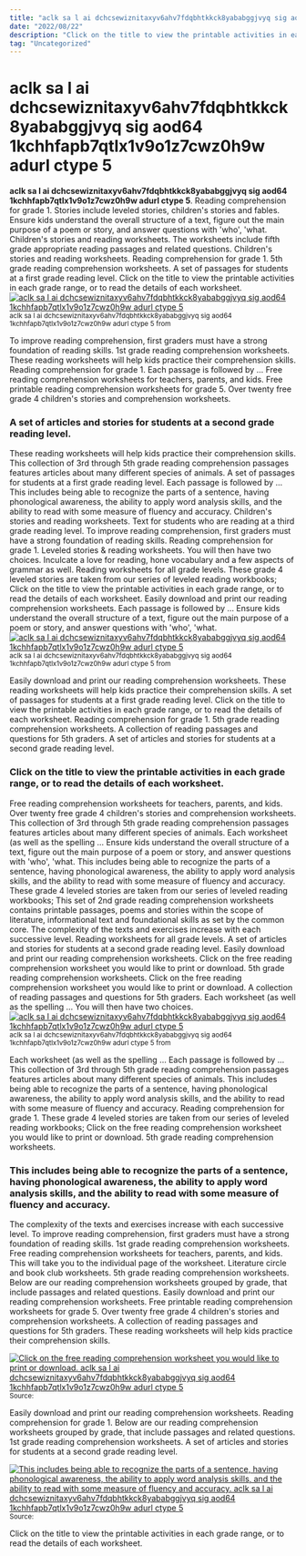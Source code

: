 ```yaml
---
title: "aclk sa l ai dchcsewiznitaxyv6ahv7fdqbhtkkck8yababggjvyq sig aod64 1kchhfapb7qtlx1v9o1z7cwz0h9w adurl ctype 5"
date: "2022/08/22"
description: "Click on the title to view the printable activities in each grade range, or to read the details of each worksheet."
tag: "Uncategorized"
---
```


# aclk sa l ai dchcsewiznitaxyv6ahv7fdqbhtkkck8yababggjvyq sig aod64 1kchhfapb7qtlx1v9o1z7cwz0h9w adurl ctype 5
**aclk sa l ai dchcsewiznitaxyv6ahv7fdqbhtkkck8yababggjvyq sig aod64 1kchhfapb7qtlx1v9o1z7cwz0h9w adurl ctype 5**. Reading comprehension for grade 1. Stories include leveled stories, children&#039;s stories and fables. Ensure kids understand the overall structure of a text, figure out the main purpose of a poem or story, and answer questions with &#039;who&#039;, &#039;what. Children&#039;s stories and reading worksheets. The worksheets include fifth grade appropriate reading passages and related questions.
Children&#039;s stories and reading worksheets. Reading comprehension for grade 1. 5th grade reading comprehension worksheets. A set of passages for students at a first grade reading level. Click on the title to view the printable activities in each grade range, or to read the details of each worksheet.
[![aclk sa l ai dchcsewiznitaxyv6ahv7fdqbhtkkck8yababggjvyq sig aod64 1kchhfapb7qtlx1v9o1z7cwz0h9w adurl ctype 5](6830041 "aclk sa l ai dchcsewiznitaxyv6ahv7fdqbhtkkck8yababggjvyq sig aod64 1kchhfapb7qtlx1v9o1z7cwz0h9w adurl ctype 5")](6830041)
<small>aclk sa l ai dchcsewiznitaxyv6ahv7fdqbhtkkck8yababggjvyq sig aod64 1kchhfapb7qtlx1v9o1z7cwz0h9w adurl ctype 5 from </small>

To improve reading comprehension, first graders must have a strong foundation of reading skills. 1st grade reading comprehension worksheets. These reading worksheets will help kids practice their comprehension skills. Reading comprehension for grade 1. Each passage is followed by … Free reading comprehension worksheets for teachers, parents, and kids. Free printable reading comprehension worksheets for grade 5. Over twenty free grade 4 children&#039;s stories and comprehension worksheets.

### A set of articles and stories for students at a second grade reading level.
These reading worksheets will help kids practice their comprehension skills. This collection of 3rd through 5th grade reading comprehension passages features articles about many different species of animals. A set of passages for students at a first grade reading level. Each passage is followed by … This includes being able to recognize the parts of a sentence, having phonological awareness, the ability to apply word analysis skills, and the ability to read with some measure of fluency and accuracy. Children&#039;s stories and reading worksheets. Text for students who are reading at a third grade reading level. To improve reading comprehension, first graders must have a strong foundation of reading skills. Reading comprehension for grade 1. Leveled stories &amp; reading worksheets. You will then have two choices. Inculcate a love for reading, hone vocabulary and a few aspects of grammar as well. Reading worksheets for all grade levels.
These grade 4 leveled stories are taken from our series of leveled reading workbooks; Click on the title to view the printable activities in each grade range, or to read the details of each worksheet. Easily download and print our reading comprehension worksheets. Each passage is followed by … Ensure kids understand the overall structure of a text, figure out the main purpose of a poem or story, and answer questions with &#039;who&#039;, &#039;what.
[![aclk sa l ai dchcsewiznitaxyv6ahv7fdqbhtkkck8yababggjvyq sig aod64 1kchhfapb7qtlx1v9o1z7cwz0h9w adurl ctype 5](6830041 "aclk sa l ai dchcsewiznitaxyv6ahv7fdqbhtkkck8yababggjvyq sig aod64 1kchhfapb7qtlx1v9o1z7cwz0h9w adurl ctype 5")](6830041)
<small>aclk sa l ai dchcsewiznitaxyv6ahv7fdqbhtkkck8yababggjvyq sig aod64 1kchhfapb7qtlx1v9o1z7cwz0h9w adurl ctype 5 from </small>

Easily download and print our reading comprehension worksheets. These reading worksheets will help kids practice their comprehension skills. A set of passages for students at a first grade reading level. Click on the title to view the printable activities in each grade range, or to read the details of each worksheet. Reading comprehension for grade 1. 5th grade reading comprehension worksheets. A collection of reading passages and questions for 5th graders. A set of articles and stories for students at a second grade reading level.

### Click on the title to view the printable activities in each grade range, or to read the details of each worksheet.
Free reading comprehension worksheets for teachers, parents, and kids. Over twenty free grade 4 children&#039;s stories and comprehension worksheets. This collection of 3rd through 5th grade reading comprehension passages features articles about many different species of animals. Each worksheet (as well as the spelling … Ensure kids understand the overall structure of a text, figure out the main purpose of a poem or story, and answer questions with &#039;who&#039;, &#039;what. This includes being able to recognize the parts of a sentence, having phonological awareness, the ability to apply word analysis skills, and the ability to read with some measure of fluency and accuracy. These grade 4 leveled stories are taken from our series of leveled reading workbooks; This set of 2nd grade reading comprehension worksheets contains printable passages, poems and stories within the scope of literature, informational text and foundational skills as set by the common core. The complexity of the texts and exercises increase with each successive level. Reading worksheets for all grade levels. A set of articles and stories for students at a second grade reading level. Easily download and print our reading comprehension worksheets. Click on the free reading comprehension worksheet you would like to print or download.
5th grade reading comprehension worksheets. Click on the free reading comprehension worksheet you would like to print or download. A collection of reading passages and questions for 5th graders. Each worksheet (as well as the spelling … You will then have two choices.
[![aclk sa l ai dchcsewiznitaxyv6ahv7fdqbhtkkck8yababggjvyq sig aod64 1kchhfapb7qtlx1v9o1z7cwz0h9w adurl ctype 5](6830041 "aclk sa l ai dchcsewiznitaxyv6ahv7fdqbhtkkck8yababggjvyq sig aod64 1kchhfapb7qtlx1v9o1z7cwz0h9w adurl ctype 5")](6830041)
<small>aclk sa l ai dchcsewiznitaxyv6ahv7fdqbhtkkck8yababggjvyq sig aod64 1kchhfapb7qtlx1v9o1z7cwz0h9w adurl ctype 5 from </small>

Each worksheet (as well as the spelling … Each passage is followed by … This collection of 3rd through 5th grade reading comprehension passages features articles about many different species of animals. This includes being able to recognize the parts of a sentence, having phonological awareness, the ability to apply word analysis skills, and the ability to read with some measure of fluency and accuracy. Reading comprehension for grade 1. These grade 4 leveled stories are taken from our series of leveled reading workbooks; Click on the free reading comprehension worksheet you would like to print or download. 5th grade reading comprehension worksheets.

### This includes being able to recognize the parts of a sentence, having phonological awareness, the ability to apply word analysis skills, and the ability to read with some measure of fluency and accuracy.
The complexity of the texts and exercises increase with each successive level. To improve reading comprehension, first graders must have a strong foundation of reading skills. 1st grade reading comprehension worksheets. Free reading comprehension worksheets for teachers, parents, and kids. This will take you to the individual page of the worksheet. Literature circle and book club worksheets. 5th grade reading comprehension worksheets. Below are our reading comprehension worksheets grouped by grade, that include passages and related questions. Easily download and print our reading comprehension worksheets. Free printable reading comprehension worksheets for grade 5. Over twenty free grade 4 children&#039;s stories and comprehension worksheets. A collection of reading passages and questions for 5th graders. These reading worksheets will help kids practice their comprehension skills.


[![Click on the free reading comprehension worksheet you would like to print or download. aclk sa l ai dchcsewiznitaxyv6ahv7fdqbhtkkck8yababggjvyq sig aod64 1kchhfapb7qtlx1v9o1z7cwz0h9w adurl ctype 5](15253260519820507864 "aclk sa l ai dchcsewiznitaxyv6ahv7fdqbhtkkck8yababggjvyq sig aod64 1kchhfapb7qtlx1v9o1z7cwz0h9w adurl ctype 5")](6830041)
<small>Source: </small>

Easily download and print our reading comprehension worksheets. Reading comprehension for grade 1. Below are our reading comprehension worksheets grouped by grade, that include passages and related questions. 1st grade reading comprehension worksheets. A set of articles and stories for students at a second grade reading level.

[![This includes being able to recognize the parts of a sentence, having phonological awareness, the ability to apply word analysis skills, and the ability to read with some measure of fluency and accuracy. aclk sa l ai dchcsewiznitaxyv6ahv7fdqbhtkkck8yababggjvyq sig aod64 1kchhfapb7qtlx1v9o1z7cwz0h9w adurl ctype 5](15253260519820507864 "aclk sa l ai dchcsewiznitaxyv6ahv7fdqbhtkkck8yababggjvyq sig aod64 1kchhfapb7qtlx1v9o1z7cwz0h9w adurl ctype 5")](6830041)
<small>Source: </small>

Click on the title to view the printable activities in each grade range, or to read the details of each worksheet.
